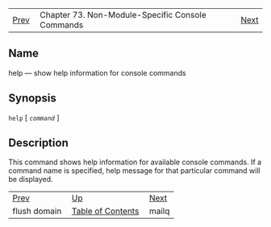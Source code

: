 |     |     |     |
| --- | --- | --- |
| [Prev](console_commands.flush_domain)  | Chapter 73. Non-Module-Specific Console Commands |  [Next](console_commands.mailq) |

<a name="console_commands.help"></a>
## Name

help — show help information for console commands

## Synopsis

`help` [ *`command`* ]

<a name="idp13363424"></a>
## Description

This command shows help information for available console commands. If a command name is specified, help message for that particular command will be displayed.

|     |     |     |
| --- | --- | --- |
| [Prev](console_commands.flush_domain)  | [Up](console.cmds.ref) |  [Next](console_commands.mailq) |
| flush domain  | [Table of Contents](index) |  mailq |

